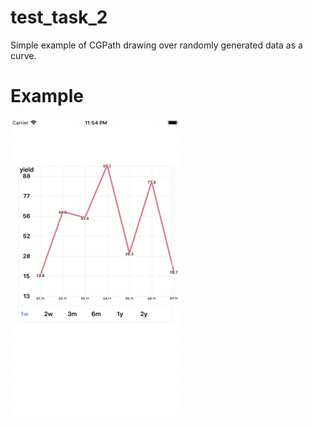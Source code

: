 # test_task_2

Simple example of CGPath drawing over randomly generated data as a curve.

# Example

![alt tag](curve.gif)
